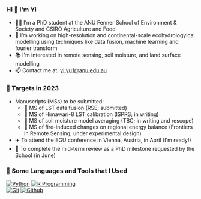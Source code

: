 ### Hi 👋 I'm Yi

- 👨‍🎓 I’m a PhD student at the ANU Fenner School of Environment & Society and CSIRO Agriculture and Food
- 👜 I’m working on high-resolution and continental-scale ecohydrologyical modelling using techniques like data fusion, machine learning and fourier transform
- 📚 I'm interested in remote sensing, soil moisture, and land surface modelling
- 📫 Contact me at: yi.yu1@anu.edu.au

### 🏹 Targets in 2023

- Manuscripts (MSs) to be submitted:
  - 📖 MS of LST data fusion (RSE; submitted)
  - 📖 MS of Himawari-8 LST calibration (ISPRS; in writing)
  - 📖 MS of soil moisture model averaging (TBC; in writing and rescope)
  - 📖 MS of fire-induced changes on regional energy balance (Frontiers in Remote Sensing; under experimental design)
- ✈️ To attend the EGU conference in Vienna, Austria, in April (I'm ready!)
- 📘 To complete the mid-term review as a PhD milestone requested by the School (in June)

### 📐 Some Languages and Tools that I Used

[![Python](https://img.shields.io/badge/-Python-3776AB?style=flat&logo=python&logoColor=white)](https://www.python.org/)
[![R Programming](https://img.shields.io/badge/-R%20Programming-3776AB?style=flat&logo=R&logoColor=white)](https://www.r-project.org/)
<br />
[![Git](https://img.shields.io/badge/-Git-F05032?style=flat&logo=git&logoColor=white)](https://git-scm.com/)
[![Github](https://img.shields.io/badge/-Github-181717?style=flat&logo=github&logoColor=white)](https://github.com/)


<!--👯 I’m looking to collaborate on ...
- 🤔 I’m looking for help with ...
- 💬 Ask me about ...

- 😄 Pronouns: ...
- ⚡ Fun fact: ...
-->

